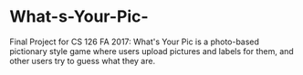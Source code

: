 # What-s-Your-Pic-
Final Project for CS 126 FA 2017: What's Your Pic is a photo-based pictionary style game where users upload pictures and labels for them, and other users try to guess what they are.
